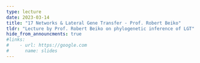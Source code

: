 ```yaml
---
type: lecture
date: 2023-03-14
title: "17 Networks & Lateral Gene Transfer - Prof. Robert Beiko"
tldr: "Lecture by Prof. Robert Beiko on phylogenetic inference of LGT"
hide_from_announcments: true
#links: 
#    - url: https://google.com
#      name: slides
---
```

